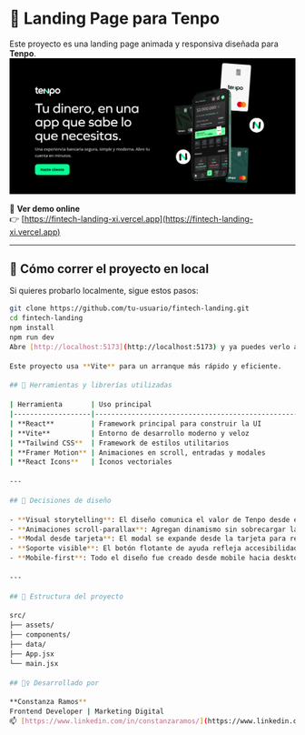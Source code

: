 # 🏦 Landing Page para Tenpo

Este proyecto es una landing page animada y responsiva diseñada para **Tenpo**.
<img src="./public/hero.png" alt="Fintech Landing" />


🔗 **Ver demo online**  
👉 [https://fintech-landing-xi.vercel.app](https://fintech-landing-xi.vercel.app)

---

## 🚀 Cómo correr el proyecto en local

Si quieres probarlo localmente, sigue estos pasos:

```bash
git clone https://github.com/tu-usuario/fintech-landing.git
cd fintech-landing
npm install
npm run dev
Abre [http://localhost:5173](http://localhost:5173) y ya puedes verlo andando.

Este proyecto usa **Vite** para un arranque más rápido y eficiente.

## 🔧 Herramientas y librerías utilizadas

| Herramienta       | Uso principal                                           |
|-------------------|---------------------------------------------------------|
| **React**         | Framework principal para construir la UI               |
| **Vite**          | Entorno de desarrollo moderno y veloz                  |
| **Tailwind CSS**  | Framework de estilos utilitarios                       |
| **Framer Motion** | Animaciones en scroll, entradas y modales              |
| **React Icons**   | Íconos vectoriales                                     |

---

## 🎨 Decisiones de diseño

- **Visual storytelling**: El diseño comunica el valor de Tenpo desde el primer vistazo.
- **Animaciones scroll-parallax**: Agregan dinamismo sin sobrecargar la experiencia.
- **Modal desde tarjeta**: El modal se expande desde la tarjeta para reforzar la interacción directa.
- **Soporte visible**: El botón flotante de ayuda refleja accesibilidad y asistencia digital.
- **Mobile-first**: Todo el diseño fue creado desde mobile hacia desktop.

---

## 📁 Estructura del proyecto

src/
├── assets/ 
├── components/ 
├── data/
├── App.jsx 
└── main.jsx 

## 🙋‍♀️ Desarrollado por

**Constanza Ramos**  
Frontend Developer | Marketing Digital 
📫 [https://www.linkedin.com/in/constanzaramos/](https://www.linkedin.com/in/constanzaramos/)